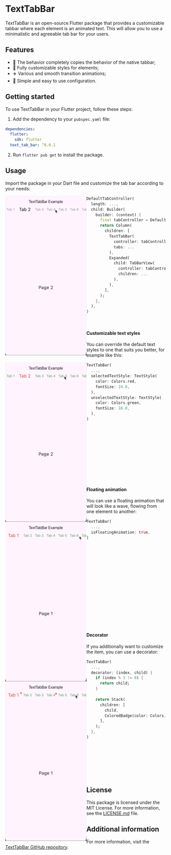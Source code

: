 # TextTabBar

TextTabBar is an open-source Flutter package that provides a customizable tabbar where each element is an animated text. This will allow you to use a minimalistic and agreeable tab bar for your users.

## Features

* :iphone: The behavior completely copies the behavior of the native tabbar;
* :art: Fully customizable styles for elements;
* :airplane: Various and smooth transition animations;
* :shell: Simple and easy to use configuration.

## Getting started

To use TextTabBar in your Flutter project, follow these steps:

1. Add the dependency to your `pubspec.yaml` file:

```yaml
dependencies:
  flutter:
    sdk: flutter
  text_tab_bar: ^0.0.1
```

2. Run `flutter pub get` to install the package.

## Usage

Import the package in your Dart file and customize the tab bar according to your needs:

<img height="500" src="gif/basic_usage.gif" align="left" alt="Basic usage" title="Basic usage">

```dart
DefaultTabController(
  length: ...,
  child: Builder(
    builder: (context) {
      final tabController = DefaultTabController.of(context);
      return Column(
        children: [
          TextTabBar(
            controller: tabController,
            tabs: ...
          ),
          Expanded(
            child: TabBarView(
              controller: tabController,
              children: ...
            ),
          ),
        ],
      );
    },
  ),
)
```

<br>

#### Сustomizable text styles

You can override the default text styles to one that suits you better, for example like this:

<img height="500" src="gif/customizable_text.gif" align="left" alt="Customizable text" title="Customizable text">

```dart
TextTabBar(
  ...,
  selectedTextStyle: TextStyle(
    color: Colors.red,
    fontSize: 24.0,
  ),
  unselectedTextStyle: TextStyle(
    color: Colors.green,
    fontSize: 18.0,
  ),
)
```

<br>
<br>
<br>
<br>
<br>
<br>
<br>
<br>
<br>
<br>

#### Floating animation

You can use a floating animation that will look like a wave, flowing from one element to another:

<img height="500" src="gif/floating_animation.gif" align="left" alt="Floating animation" title="Floating animation">

```dart
TextTabBar(
  ...,
  isFloatingAnimation: true,
)
```

<br>
<br>
<br>
<br>
<br>
<br>
<br>
<br>
<br>
<br>
<br>
<br>
<br>
<br>
<br>

#### Decorator

If you additionally want to customize the item, you can use a decorator:

<img height="500" src="gif/decorator.gif" align="left" alt="Decorator" title="Decorator">

```dart
TextTabBar(
  ...,
  decorator: (index, child) {
    if (index % 3 != 0) {
      return child;
    }

    return Stack(
      children: [
        child,
        ColoredBadge(color: Colors.red),
      ],
    );
  },
)
```

<br>
<br>
<br>
<br>
<br>
<br>

## License

This package is licensed under the MIT License. For more information, see the [LICENSE.md]([https://github.com/Filastian/text_tab_bar/blob/develop/LICENSE]) file.

## Additional information

For more information, visit the [TextTabBar GitHub repository](https://github.com/Filastian/text_tab_bar).
